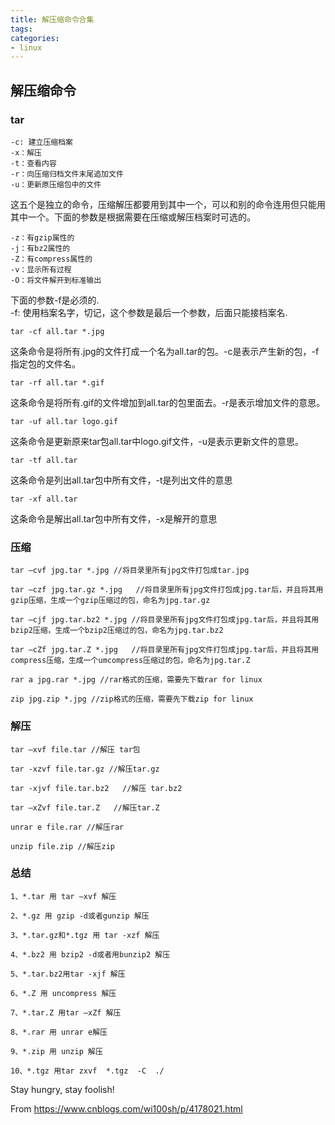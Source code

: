```yaml
---
title: 解压缩命令合集
tags: 
categories:
- linux
---
```


## 解压缩命令

### tar
```
-c: 建立压缩档案
-x：解压
-t：查看内容
-r：向压缩归档文件末尾追加文件
-u：更新原压缩包中的文件
```

这五个是独立的命令，压缩解压都要用到其中一个，可以和别的命令连用但只能用其中一个。下面的参数是根据需要在压缩或解压档案时可选的。

```
-z：有gzip属性的
-j：有bz2属性的
-Z：有compress属性的
-v：显示所有过程
-O：将文件解开到标准输出
```

下面的参数-f是必须的.  
-f: 使用档案名字，切记，这个参数是最后一个参数，后面只能接档案名.  
```shell
tar -cf all.tar *.jpg 
```

这条命令是将所有.jpg的文件打成一个名为all.tar的包。-c是表示产生新的包，-f指定包的文件名。 

```shell
tar -rf all.tar *.gif
```
这条命令是将所有.gif的文件增加到all.tar的包里面去。-r是表示增加文件的意思。 

```shell
tar -uf all.tar logo.gif
```

这条命令是更新原来tar包all.tar中logo.gif文件，-u是表示更新文件的意思。 
```shell
tar -tf all.tar
```
这条命令是列出all.tar包中所有文件，-t是列出文件的意思 
```shell
tar -xf all.tar
```
这条命令是解出all.tar包中所有文件，-x是解开的意思 

### 压缩

```shell
tar –cvf jpg.tar *.jpg //将目录里所有jpg文件打包成tar.jpg

tar –czf jpg.tar.gz *.jpg   //将目录里所有jpg文件打包成jpg.tar后，并且将其用gzip压缩，生成一个gzip压缩过的包，命名为jpg.tar.gz

tar –cjf jpg.tar.bz2 *.jpg //将目录里所有jpg文件打包成jpg.tar后，并且将其用bzip2压缩，生成一个bzip2压缩过的包，命名为jpg.tar.bz2

tar –cZf jpg.tar.Z *.jpg   //将目录里所有jpg文件打包成jpg.tar后，并且将其用compress压缩，生成一个umcompress压缩过的包，命名为jpg.tar.Z

rar a jpg.rar *.jpg //rar格式的压缩，需要先下载rar for linux

zip jpg.zip *.jpg //zip格式的压缩，需要先下载zip for linux
```

### 解压

```shell
tar –xvf file.tar //解压 tar包

tar -xzvf file.tar.gz //解压tar.gz

tar -xjvf file.tar.bz2   //解压 tar.bz2

tar –xZvf file.tar.Z   //解压tar.Z

unrar e file.rar //解压rar

unzip file.zip //解压zip
```

### 总结

```
1、*.tar 用 tar –xvf 解压

2、*.gz 用 gzip -d或者gunzip 解压

3、*.tar.gz和*.tgz 用 tar -xzf 解压

4、*.bz2 用 bzip2 -d或者用bunzip2 解压

5、*.tar.bz2用tar -xjf 解压

6、*.Z 用 uncompress 解压

7、*.tar.Z 用tar –xZf 解压

8、*.rar 用 unrar e解压

9、*.zip 用 unzip 解压

10、*.tgz 用tar zxvf  *.tgz  -C  ./
```

Stay hungry, stay foolish!

From <https://www.cnblogs.com/wi100sh/p/4178021.html> 

